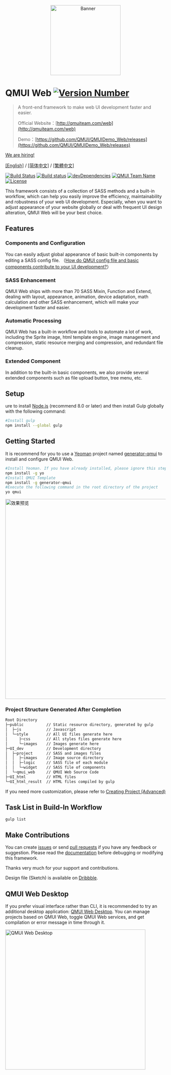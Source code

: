<p align="center">
  <img src="https://raw.githubusercontent.com/QMUI/QMUIDemo_Web/master/public/style/images/independent/BannerForGithub_2x.png" width="220" alt="Banner" />
</p>

# QMUI Web [![Version Number](https://img.shields.io/npm/v/generator-qmui.svg?style=flat)](https://github.com/Tencent/QMUI_Web/ "Version Number")
> A front-end framework to make web UI development faster and easier.
>
> Official Website：[http://qmuiteam.com/web](http://qmuiteam.com/web)
>
> Demo：[https://github.com/QMUI/QMUIDemo_Web/releases](https://github.com/QMUI/QMUIDemo_Web/releases)

[We are hiring!](https://qmuiteam.com/join-us/)

[[English]](https://github.com/Tencent/QMUI_Web/tree/master/docs-translations/en-US/README.md) / [[简体中文]](https://github.com/Tencent/QMUI_Web/blob/master/README.md) / [[繁體中文]](//github.com/Tencent/QMUI_Web/tree/master/docs-translations/zh-TW/README.md)

[![Build Status](https://travis-ci.org/Tencent/QMUI_Web.svg?branch=master)](https://travis-ci.org/Tencent/QMUI_Web "Build Status")
[![Build status](https://ci.appveyor.com/api/projects/status/1h6de3rq6x45nnse?svg=true
)](https://ci.appveyor.com/project/kayo5994/qmui-web)
[![devDependencies](https://img.shields.io/david/dev/Tencent/QMUI_Web.svg?style=flat)](https://ci.appveyor.com/project/Tencent/QMUI_Web "devDependencies")
[![QMUI Team Name](https://img.shields.io/badge/Team-QMUI-brightgreen.svg?style=flat)](https://github.com/QMUI "QMUI Team")
[![License](https://img.shields.io/badge/license-MIT-blue.svg?style=flat)](http://opensource.org/licenses/MIT "Feel free to contribute.")

This framework consists of a collection of SASS methods and a built-in workflow, which can help you easily improve the efficiency, maintainability and robustness of your web UI development. Especially, when you want to adjust appearance of your website globally or deal with frequent UI design alteration, QMUI Web will be your best choice.

## Features

### Components and Configuration
You can easily adjust global appearance of basic built-in components by editing a SASS config file. （[How do QMUI config file and basic components contribute to your UI development?](https://github.com/Tencent/QMUI_Web/wiki/Q&A#qmui-sass-%E9%85%8D%E7%BD%AE%E8%A1%A8%E5%92%8C%E5%85%AC%E5%85%B1%E7%BB%84%E4%BB%B6%E5%A6%82%E4%BD%95%E5%B8%AE%E5%BF%99%E5%BC%80%E5%8F%91%E8%80%85%E5%BF%AB%E9%80%9F%E6%90%AD%E5%BB%BA%E9%A1%B9%E7%9B%AE%E5%9F%BA%E7%A1%80-ui)）

### SASS Enhancement
QMUI Web ships with more than 70 SASS Mixin, Function and Extend, dealing with layout, appearance, animation, device adaptation, math calculation and other SASS enhancement, which will make your development faster and easier.
### Automatic Processing
QMUI Web has a built-in workflow and tools to automate a lot of work, including the Sprite image, html template engine, image management and compression, static resource merging and compression, and redundant file cleanup.

### Extended Component
In addition to the built-in basic components, we also provide several extended components such as file upload button, tree menu, etc.

## Setup
ure to install [Node.js](https://nodejs.org/) (recommend 8.0 or later) and then install Gulp globally with the following command:

```bash
#Install gulp
npm install --global gulp
```
## Getting Started
It is recommend for you to use a [Yeoman](http://yeoman.io/) project named [generator-qmui](https://github.com/QMUI/generator-qmui) to install and configure QMUI Web.

```bash
#Install Yeoman. If you have already installed, please ignore this step.
npm install -g yo
#Install QMUI Template
npm install -g generator-qmui
#Execute the following command in the root directory of the project
yo qmui
```
<img src="https://raw.githubusercontent.com/QMUI/qmuidemo_web/master/public/style/images/independent/Generator.gif" width="628" alt="效果预览" />

### Project Structure Generated After Completion
```bash
Root Directory
├─public          // Static resource directory, generated by gulp
│  ├─js           // Javascript
│  └─style        // All UI files generate here
│     ├─css       // All styles files generate here
│     └─images    // Images generate here
├─UI_dev          // Development directory
│  ├─project      // SASS and images files
│  │  ├─images    // Image source directory
│  │  ├─logic     // SASS file of each module
│  │  └─widget    // SASS file of components
│  └─qmui_web     // QMUI Web Source Code
├─UI_html         // HTML files
└─UI_html_result  // HTML files compiled by gulp
```

If you need more customization, please refer to [Creating Project (Advanced)](http://qmuiteam.com/web/page/start.html#qui_createProject)

## Task List in Build-In Workflow

```bash
gulp list
```

## Make Contributions
You can create [issues](https://github.com/Tencent/QMUI_Web/issues) or send [pull requests](https://github.com/Tencent/QMUI_Web/pulls) if you have any feedback or suggestion.
Please read the [documentation](http://qmuiteam.com/web/page/start.html#qui_frameworkImprove) before debugging or modifying this framework.

Thanks very much for your support and contributions.

Design file (Sketch) is available on [Dribbble](https://dribbble.com/shots/2895907-QMUI-Logo).

## QMUI Web Desktop

If you prefer visual interface rather than CLI, it is recommended to try an additional desktop application: [QMUI Web Desktop](https://github.com/Tencent/QMUI_Web_desktop). You can manage projects based on QMUI Web, toggle QMUI Web services, and get compilation or error message in time through it.

<img src="https://raw.githubusercontent.com/QMUI/QMUIDemo_Web/master/public/style/images/independent/App_2x.png" width="440" alt="QMUI Web Desktop" />
